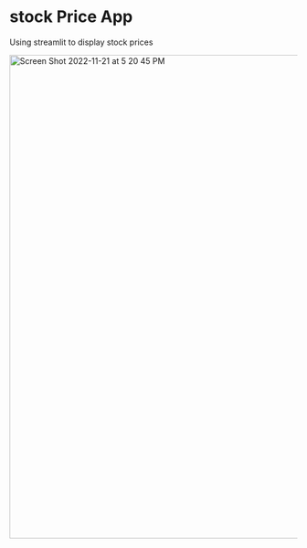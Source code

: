 # stock Price App
Using streamlit to display stock prices


<img width="847" alt="Screen Shot 2022-11-21 at 5 20 45 PM" src="https://user-images.githubusercontent.com/54756529/203192275-3c75fd52-7d8a-4d76-af5a-e3fcb7a5e2fb.png">
